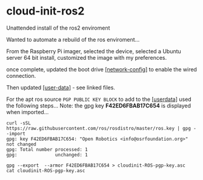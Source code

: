 # cloud-init-ros2
Unattended install of the ros2 enviroment

Wanted to automate a rebuild of the ros enviroment...

From the Raspberry Pi imager, selected the device, selected a Ubuntu server 64 bit install, customized the image with my preferences.

once complete, updated the boot drive [[network-config]](https://github.com/MatthewCKelly/cloud-init-ros2/blob/main/network-config) to enable the wired connection.

Then updated [[user-data]](https://github.com/MatthewCKelly/cloud-init-ros2/blob/main/user-data) - see linked files.

For the apt ros source ```PGP PUBLIC KEY BLOCK``` to add to the [[userdata]](https://github.com/MatthewCKelly/cloud-init-ros2/blob/main/user-data) used the following steps...  Note: the gpg key **F42ED6FBAB17C654** is displayed when imported...
```
curl -sSL https://raw.githubusercontent.com/ros/rosdistro/master/ros.key | gpg --import
gpg: key F42ED6FBAB17C654: "Open Robotics <info@osrfoundation.org>" not changed
gpg: Total number processed: 1
gpg:              unchanged: 1

gpg --export  --armor F42ED6FBAB17C654 > cloudinit-ROS-pgp-key.asc
cat cloudinit-ROS-pgp-key.asc
```

